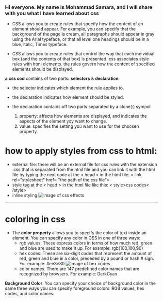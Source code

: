 ### Hi everyone. My name Is Mohammad Samara, and I will share with you what I have learned about **css**

- CSS allows you to create rules that specify how the content of an element should appear. For example, you can specify that the background of the page is cream, all paragraphs should appear in gray using the Arial typeface, or that all level one headings should be in a blue, italic, Times typeface.

- CSS allows you to create rules that control the way that each individual box (and the contents of that box) is presented.
css associates style rules with html elements. the rules govern how the content of specified elements should be displayed.


**a css cod** contains of two parts: **selectors** & **declaration**

  * the selector indicates which element the rule applies to.
  * the declaration indicates how element should be styled.
  * the declaration contains off two parts separated by a clone(:) sympol

     1. property: affects how elements are displayed, and indicates the aspects of the element yoy want to change.
     2. value: specifies the setting you want to use for the choosen property.

# how to apply styles from css to html:

- external file: there will be an external file for css rules with the extension .css that is separated from the html file and you can link it with the html file by typing the next code at the < head > in the html file:
< link rel="stylesheet" href= "the path of the css file">
- style tag at the < head > in the html file like this:
< style>css codes< /style>
- inline styling
![image of css effects](https://3.bp.blogspot.com/-7JXXdsuys3E/Uk_qBSug1ZI/AAAAAAAAD6U/fGE7CyUjvw0/s1600/17-JSBin3.png)
<hr />

# coloring in css

* The **color property** allows you to specify the color of text inside an element. You can specify any color in CSS in one of three ways:
  - rgb values: These express colors in terms of how much red, green and blue are used to make it up. For example: rgb(100,100,90)
  - hex codes: These are six-digit codes that represent the amount of red, green and blue in a color, preceded by a pound or hash # sign. For example: #ee3e80
  ![image of hex codes](https://htmlcolors.com/img/hex-color.jpg)
  - color names: There are 147 predefined color names that are recognized by browsers. For example: DarkCyan

**Background Color**: You can specify your choice of background color in the same three ways you can specify foreground colors: RGB values, hex codes, and color names.
